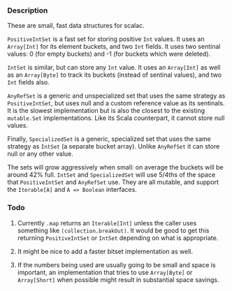 ### Description

These are small, fast data structures for scalac.

`PositiveIntSet` is a fast set for storing positive `Int` values. It uses an
`Array[Int]` for its element buckets, and two `Int` fields. It uses two
sentinal values: 0 (for empty buckets) and -1 (for buckets which were
deleted).

`IntSet` is similar, but can store any `Int` value. It uses an `Array[Int]` as
well as an `Array[Byte]` to track its buckets (instead of sentinal values),
and two `Int` fields also.

`AnyRefSet` is a generic and unspecialized set that uses the same strategy as
`PositiveIntSet`, but uses null and a custom reference value as its sentinals.
It is the slowest implementation but is also the closest to the existing
`mutable.Set` implementations. Like its Scala counterpart, it cannot store null
values.

Finally, `SpecializedSet` is a generic, specialized set that uses the same
strategy as `IntSet` (a separate bucket array). Unlike `AnyRefSet` it can
store null or any other value.

The sets will grow aggressively when small: on average the buckets will be
around 42% full. `IntSet` and `SpecializedSet` will use 5/4ths of the space
that `PositiveIntSet` and `AnyRefSet` use. They are all mutable, and support
the `Iterable[A]` and `A => Boolean` interfaces.

### Todo

1. Currently `.map` returns an `Iterable[Int]` unless the caller uses
something like `(collection.breakOut)`. It would be good to get this
returning `PositiveIntSet` or `IntSet` depending on what is appropriate.

2. It might be nice to add a faster bitset implementation as well.

3. If the numbers being used are usually going to be small and space is
important, an implementation that tries to use `Array[Byte]` or `Array[Short]`
when possible might result in substantial space savings.
